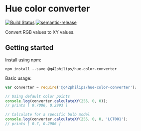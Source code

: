 # Hue color converter
[![Build Status](https://travis-ci.org/Q42Philips/hue-color-converter.svg?branch=master)](https://travis-ci.org/Q42Philips/hue-color-converter)
[![semantic-release](https://img.shields.io/badge/%20%20%F0%9F%93%A6%F0%9F%9A%80-semantic--release-e10079.svg)](https://github.com/semantic-release/semantic-release)

Convert RGB values to XY values.

## Getting started
Install using npm:
```
npm install --save @q42philips/hue-color-converter
```

Basic usage:
``` javascript
var converter = require('@q42philips/hue-color-converter');

// Using default color points
console.log(converter.calculateXY(255, 0, 0));
// prints [ 0.7006, 0.2993 ]

// Calculate for a specific bulb model
console.log(converter.calculateXY(255, 0, 0, 'LCT001');
// prints [ 0.7, 0.2986 ]
```